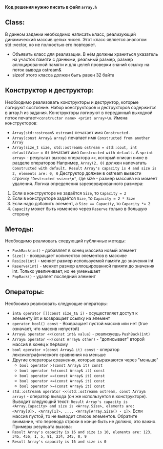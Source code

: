 **Код решения нужно писать в файл `array.h`**

## Class:
В данном задании необходимо написать класс, реализующий динамический массив целых чисел. Этот класс является аналогом std::vector, но не полностью его повторяет.
* Объявить класс для реализации. В нём должны храниться указатель на участок памяти с данными, реальный размер, размер аллоцированной памяти и для целей проверки знаний ссылку на поток вывода ostream&
* sizeof этого класса должен быть равен 32 байта

## Конструктор и деструктор:
Необходимо реализовать конструкторы и деструктор, которые логируют состояние. Набор конструкторов и деструкторов содержится в array.h из задания.
Конструкторы логируют в переданный выходной поток печатает`<constructor name> <print array>\n`. Имена конструкторов:
* `Array(std::ostream& ostream)` печатает имя `Constructed.`
* `Array(const Array& array)` печатает имя `Constructed from another Array`
* `Array(size_t size, std::ostream& ostream = std::cout, int defaultValue = 0)` печатает имя `Constructed with default.`
А `<print array>` - результат вызова оператора `<<`, который описан ниже в разделе операторов
Например, `Array(2, 0)` должен напечатать `Constructed with default. Result Array's capacity is 4 and size is 2, elements are: 0, 0`
Деструктор должен в ostream вывести строчку `"Destructed <size>\n"`, где size - размер массива на момент удаления.
Логика определения зарезервированного размера:
1. Если в конструкторе не задаётся `Size`, то `Capacity = 2`
1. Если в конструкторе задаётся `Size`, то `Capacity = 2 * Size`
1. Если надо добавить элемент, а `Size == Capacity`, то `Capacity *= 2`
1. `Capacity` может быть изменено через `Reserve` только в большую сторону

## Методы:
Необходимо реалиовать следующий публичные методы:
* `PushBack(int)` - добавляет в конец массива новый элемент
* `Size()` - возвращает количество элементов в массиве
* `Resize(int)` - меняет размер используемой памяти до значения int
* `Reserve(int)` - меняет размер аллоцированной памяти до значения int. Только увеличивает, но не уменьшает
* `PopBack()` - удаляет последний элемент

## Операторы:
Необхоимо реализовать следующие операторы:
* `int& operator [](const size_t& i)` - осуществляет доступ к элементу int и возвращает ссылку на элемент
* `operator bool() const` - Возвращает пустой массив или нет (true означает, что массив непустой)
* `Array& operator <<(const int& value)` - реализуешь `PushBack(int)`
* `Array& operator <<(const Array& other)` - "дописывает" второй массив в конец к первому
* `bool operator <(const Array& it) const` - оператор лексикографического сравнения на меньше
* Другие операторы сравнения, которые выражаются через "меньше"
  * `bool operator >(const Array& it) const`
  * `bool operator !=(const Array& it) const`
  * `bool operator ==(const Array& it) const`
  * `bool operator <=(const Array& it) const`
  * `bool operator >=(const Array& it) const`
* `std::ostream& operator <<(std::ostream& ostream, const Array& array)` - оператор вывода (он же используется в конструкторе). Выводит следующий текст: `Result Array's capacity is <Array.Capacity> and size is <Array.Size>, elements are: <Array[0]>, <Array[1]>, ..., <Array[Array.Size() - 1]>`. Если массив пустой, то не выводит список элементов. Обратите внимание, что перевода строки в конце быть не должно, это важно.
Примеры резульата вызова:
* `Result Array's capacity is 16 and size is 10, elements are: 123, 345, 456, 1, 5, 81, 234, 345, 0, 9`
* `Result Array's capacity is 16 and size is 0`
